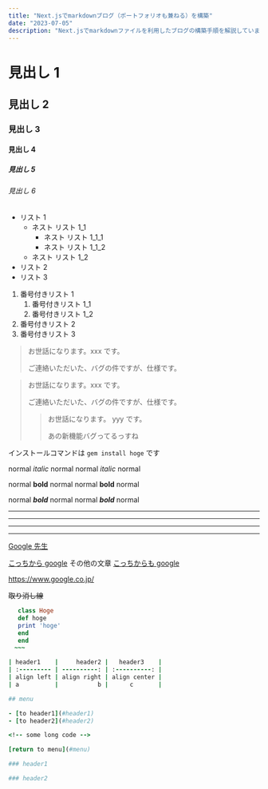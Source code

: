 ```yaml
---
title: "Next.jsでmarkdownブログ（ポートフォリオも兼ねる）を構築"
date: "2023-07-05"
description: "Next.jsでmarkdownファイルを利用したブログの構築手順を解説しています。"
---
```


# 見出し 1

## 見出し 2

### 見出し 3

#### 見出し 4

##### 見出し 5

###### 見出し 6

- リスト 1
  - ネスト リスト 1_1
    - ネスト リスト 1_1_1
    - ネスト リスト 1_1_2
  - ネスト リスト 1_2
- リスト 2
- リスト 3

1. 番号付きリスト 1
   1. 番号付きリスト 1_1
   1. 番号付きリスト 1_2
1. 番号付きリスト 2
1. 番号付きリスト 3

> お世話になります。xxx です。
>
> ご連絡いただいた、バグの件ですが、仕様です。

> お世話になります。xxx です。
>
> ご連絡いただいた、バグの件ですが、仕様です。
>
> > お世話になります。 yyy です。
> >
> > あの新機能バグってるっすね

インストールコマンドは `gem install hoge` です

normal _italic_ normal
normal _italic_ normal

normal **bold** normal
normal **bold** normal

normal **_bold_** normal
normal **_bold_** normal

---

---

---

---

[Google 先生](https://www.google.co.jp/)

[こっちから google][google]
その他の文章
[こっちからも google][google]

[google]: https://www.google.co.jp/

https://www.google.co.jp/

~~取り消し線~~

~~~ruby
　 class Hoge
　 def hoge
　 print 'hoge'
　 end
　 end
　~~~

| header1    |     header2 |   header3    |
| :--------- | ----------: | :----------: |
| align left | align right | align center |
| a          |           b |      c       |

## menu

- [to header1](#header1)
- [to header2](#header2)

<!-- some long code -->

[return to menu](#menu)

### header1

### header2
